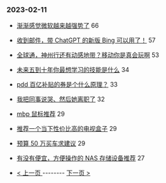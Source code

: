 ### 2023-02-11 
- [渐渐感觉微软越来越强势了](https://www.v2ex.com/t/915064) 66
- [收到邮件，带 ChatGPT 的新版 Bing 可以用了！](https://www.v2ex.com/t/915087) 57
- [全球通，神州行还有动感地带？移动你是真会玩啊](https://www.v2ex.com/t/915085) 53
- [未来五到十年你最想学习的技能是什么](https://www.v2ex.com/t/915016) 34
- [pdd 百亿补贴的券是个什么原理？](https://www.v2ex.com/t/915082) 33
- [我把同事说哭、然后她离职了](https://www.v2ex.com/t/915209) 32
- [mbp 鼠标推荐](https://www.v2ex.com/t/915061) 29
- [推荐一个当下性价比高的电视盒子](https://www.v2ex.com/t/915108) 29
- [预算 50 万买车求建议](https://www.v2ex.com/t/915160) 29
- [有没有便宜，方便操作的 NAS 存储设备推荐](https://www.v2ex.com/t/915083) 27 

- [ < 上一页 ](https://github.com/able8/v2ex-hot-record/blob/master/2023-02-10.md) -------- [ 下一页 > ](https://github.com/able8/v2ex-hot-record/blob/master/2023-02-12.md)